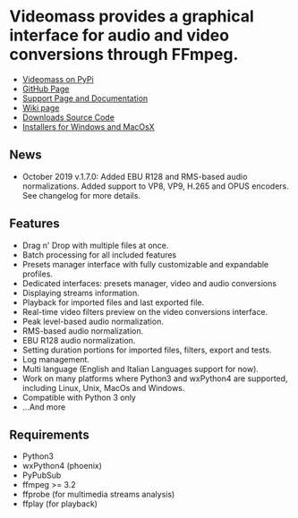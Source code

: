 # **Videomass** provides a graphical interface for audio and video conversions through FFmpeg.   

* [Videomass on PyPi](https://pypi.org/project/videomass/)
* [GitHub Page](https://github.com/jeanslack/Videomass)
* [Support Page and Documentation](http://jeanslack.github.io/Videomass)
* [Wiki page](https://github.com/jeanslack/Videomass/wiki)
* [Downloads Source Code](https://github.com/jeanslack/Videomass/releases)
* [Installers for Windows and MacOsX](https://sourceforge.net/projects/videomass2/)

## News

- October 2019 v.1.7.0: Added EBU R128 and RMS-based audio normalizations. 
  Added support to VP8, VP9, H.265 and OPUS encoders. See changelog for 
  more details.

## Features

- Drag n' Drop with multiple files at once.
- Batch processing for all included features
- Presets manager interface with fully customizable and expandable profiles.
- Dedicated interfaces: presets manager, video and audio conversions
- Displaying streams information.
- Playback for imported files and last exported file.
- Real-time video filters preview on the video conversions interface.
- Peak level-based audio normalization.
- RMS-based audio normalization.
- EBU R128 audio normalization.
- Setting duration portions for imported files, filters, export and tests.
- Log management.
- Multi language (English and Italian Languages support for now).
- Work on many platforms where Python3 and wxPython4 are supported, 
  including Linux, Unix, MacOs and Windows.
- Compatible with Python 3 only
- ...And more

## Requirements
   
- Python3     
- wxPython4 (phoenix) 
- PyPubSub  
- ffmpeg >= 3.2   
- ffprobe (for multimedia streams analysis)  
- ffplay (for playback)   

